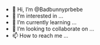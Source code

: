 - 👋 Hi, I’m @Badbunnyprbebe
- 👀 I’m interested in ...
- 🌱 I’m currently learning ...
- 💞️ I’m looking to collaborate on ...
- 📫 How to reach me ...

<!---
Badbunnyprbebe/Badbunnyprbebe is a ✨ special ✨ repository because its `README.md` (this file) appears on your GitHub profile.
You can click the Preview link to take a look at your changes.
--->
